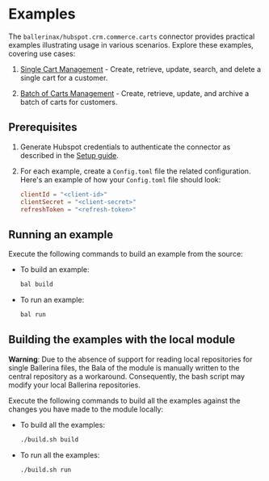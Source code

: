 # Examples

The `ballerinax/hubspot.crm.commerce.carts` connector provides practical examples illustrating usage in various scenarios. Explore these examples, covering use cases:

1. [Single Cart Management](./carts/) - Create, retrieve, update, search, and delete a single cart for a customer.

2. [Batch of Carts Management](./batch-of-carts/) - Create, retrieve, update, and archive a batch of carts for customers.


## Prerequisites

1. Generate Hubspot credentials to authenticate the connector as described in the [Setup guide](../ballerina/Package.md#setup-guide).

2. For each example, create a `Config.toml` file the related configuration. Here's an example of how your `Config.toml` file should look:

    ```toml
    clientId = "<client-id>"
    clientSecret = "<client-secret>"
    refreshToken = "<refresh-token>"
    ``` 

## Running an example

Execute the following commands to build an example from the source:

* To build an example:

    ```bash
    bal build
    ```

* To run an example:

    ```bash
    bal run
    ```

## Building the examples with the local module

**Warning**: Due to the absence of support for reading local repositories for single Ballerina files, the Bala of the module is manually written to the central repository as a workaround. Consequently, the bash script may modify your local Ballerina repositories.

Execute the following commands to build all the examples against the changes you have made to the module locally:

* To build all the examples:

    ```bash
    ./build.sh build
    ```

* To run all the examples:

    ```bash
    ./build.sh run
    ```
